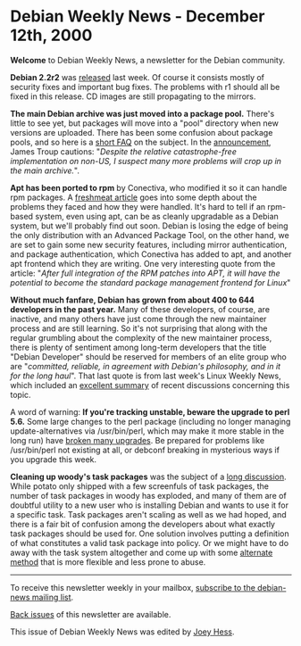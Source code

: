
Debian Weekly News - December 12th, 2000
========================================



**Welcome** to Debian Weekly News, a newsletter for the Debian community.




**Debian 2.2r2** was [released](https://www.debian.org/News/2000/20001205) last
week. Of course it consists mostly of security fixes and important bug fixes.
The problems with r1 should all be fixed in this release. CD images are
still propagating to the mirrors.





**The main Debian archive was just moved into a package pool.** There's
little to see yet, but packages will move into a "pool" directory when new
versions are uploaded. There has been some confusion about package pools,
and so here is a [short FAQ](https://people.debian.org/~joeyh/poolfaq)
on the subject. In the [announcement](https://www.debian.org/News/weekly/2000/40/mail#mail1), James Troup cautions: "*Despite the relative
catastrophe-free implementation on non-US, I suspect many more
problems will crop up in the main archive.*".




**Apt has been ported to rpm** by Conectiva, who modified it so it can
handle rpm packages. A
[freshmeat
article](http://freshmeat.net/news/2000/12/02/975819599.html) goes into some depth about the problems they faced and how they
were handled. It's hard to tell if an rpm-based system, even using apt, can
be as cleanly upgradable as a Debian system, but we'll probably find out
soon. Debian is losing the edge of being the only distribution with an
Advanced Package Tool, on the other hand, we are set to gain some new
security features, including mirror authentication, and package
authentication, which Conectiva has added to apt, and another apt frontend
which they are writing. One very interesting quote from the article:
"*After full integration of the RPM patches into APT, it will have the
potential to become the standard package management frontend for
Linux*"




**Without much fanfare, Debian has grown from about 400 to 644 developers in
the past year.** Many of these developers, of course, are inactive, and many
others have just come through the new maintainer process and are still
learning. So it's not surprising that along with the regular grumbling about
the complexity of the new maintainer process, there is plenty of sentiment
among long-term developers that the title "Debian Developer" should be
reserved for members of an elite group who are "*committed, reliable, in
agreement with Debian's philosophy, and in it for the long haul*". That
last quote is from last week's Linux Weekly News, which included an
[excellent summary](http://lwn.net/2000/1207/dists.php3) of
recent discussions concerning this topic.




A word of warning:
**If you're tracking unstable, beware the upgrade to perl 5.6.** Some
large changes to the perl package (including no longer managing
update-alternatives via /usr/bin/perl, which may make it more stable in
the long run) have [broken many
upgrades](https://bugs.debian.org/perl-5.6). Be prepared for problems like /usr/bin/perl not existing at
all, or debconf breaking in mysterious ways if you upgrade this week.




**Cleaning up woody's task packages** was the subject of a
[long
discussion](https://lists.debian.org/debian-policy-0012/msg00123.html). While potato only shipped with a few screenfuls of task
packages, the number of task packages in woody has exploded, and many of
them are of doubtful utility to a new user who is installing Debian and wants
to use it for a specific task. Task packages aren't scaling as well as we had
hoped, and there is a fair bit of confusion among the developers about what
exactly task packages should be used for. One solution involves putting
a definition of what constitutes a valid task package into policy. Or we might
have to do away with the task system altogether and come up with some
[alternate
method](https://lists.debian.org/debian-devel-0012/msg00927.html) that is more flexible and less prone to abuse.





---



 To receive this newsletter weekly in your mailbox, [subscribe to the debian-news mailing list](https://lists.debian.org/debian-news/).



[Back issues](https://www.debian.org/News/weekly/) of this newsletter are available.



This issue of Debian Weekly News was edited by [Joey Hess](mailto:dwn@debian.org).




